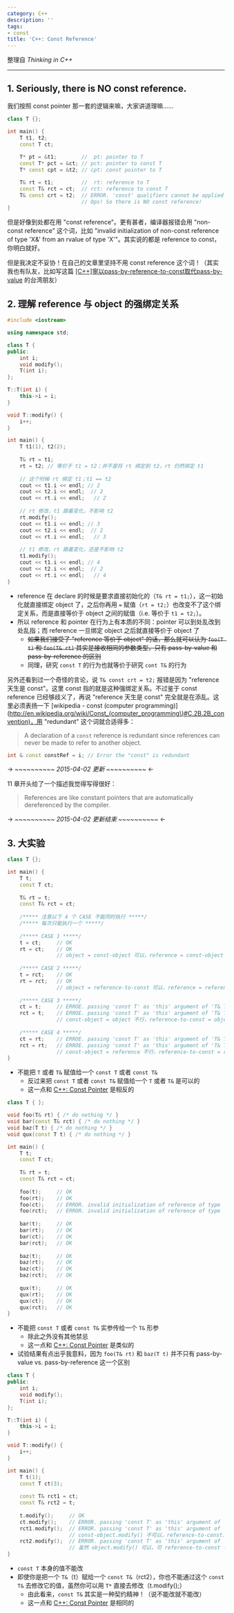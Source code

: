 ```yaml
---
category: C++
description: ''
tags:
- const
title: 'C++: Const Reference'
---
```


整理自 _Thinking in C++_

-----

## 1. Seriously, there is NO const reference.

我们按照 const pointer 那一套的逻辑来嘛，大家讲道理嘛……

```cpp
class T {};

int main() {  
	T t1, t2;
	const T ct;
	
	T* pt = &t1;		//  pt: pointer to T
	const T* pct = &ct; // pct: pointer to const T
	T* const cpt = &t2; // cpt: const pointer to T

	T& rt = t1;			//  rt: reference to T
	const T& rct = ct;  // rct: reference to const T
	T& const crt = t2;  // ERROR. 'const' qualifiers cannot be applied to 'T&' 
						// Ops! So there is NO const reference!
}
```

但是好像到处都在用 "const reference"。更有甚者，编译器报错会用 "non-const reference" 这个词，比如 "invalid initialization of non-const reference of type 'X&' from an rvalue of type 'X'"。其实说的都是 reference to const，你明白就好。

但是我决定不妥协！在自己的文章里坚持不用 const reference 这个词！（其实我也有队友，比如写这篇 [[C++]寧以pass-by-reference-to-const取代pass-by-value](http://frank6831.pixnet.net/blog/post/128782097-%5Bc%2B%2B%5D%E5%AF%A7%E4%BB%A5pass-by-reference-to-const%E5%8F%96%E4%BB%A3pass-by-value) 的台湾朋友）

## 2. 理解 reference 与 object 的强绑定关系

```cpp
#include <iostream>

using namespace std;

class T {
public:
	int i;
	void modify();
	T(int i);
};

T::T(int i) {
	this->i = i;
}

void T::modify() {
	i++;
}

int main() {
	T t1(1), t2(2);
	
	T& rt = t1;
	rt = t2; // 等价于 t1 = t2；并不是将 rt 绑定到 t2，rt 仍然绑定 t1 
	
	// 这个时候 rt 绑定 t1；t1 == t2 
	cout << t1.i << endl; // 2
	cout << t2.i << endl;  // 2
	cout << rt.i << endl;   // 2
	
	// rt 修改，t1 跟着变化，不影响 t2
	rt.modify();
	cout << t1.i << endl; // 3
	cout << t2.i << endl;  // 2
	cout << rt.i << endl;   // 3
	
	// t1 修改，rt 跟着变化，还是不影响 t2
	t1.modify();
	cout << t1.i << endl; // 4
	cout << t2.i << endl;  // 2
	cout << rt.i << endl;   // 4
}
```

* reference 在 declare 的时候是要求直接初始化的（`T& rt = t1;`），这一初始化就直接绑定 object 了，之后你再用 `=` 赋值（`rt = t2;`）也改变不了这个绑定关系，而是直接等价于 object 之间的赋值（i.e. 等价于 `t1 = t2;`）。
* 所以 reference 和 pointer 在行为上有本质的不同：pointer 可以到处乱改到处乱指；而 reference 一旦绑定 object 之后就直接等价于 object 了
	* <del>如果我们接受了 "reference 等价于 object" 的话，那么就可以认为 `foo(T t)` 和 `foo(T& rt)` 其实是接收相同的参数类型，只有 pass-by-value 和 pass-by-reference 的区别</del>
	* 同理，研究 `const T` 的行为也就等价于研究 `cont T&` 的行为
	
另外还看到过一个奇怪的言论，说 `T& const crt = t2;` 报错是因为 "reference 天生是 const"。这里 const 指的就是这种强绑定关系。不过鉴于 const reference 已经够歧义了，再说 "reference 天生是 const" 完全就是在添乱。这里必须表扬一下 [wikipedia - const (computer programming)](http://en.wikipedia.org/wiki/Const_(computer_programming\)#C.2B.2B_convention)，用 "redundant" 这个词就合适得多：

> A declaration of a `const` reference is redundant since references can never be made to refer to another object.

```cpp
int & const constRef = i; // Error the "const" is redundant
```

-> _~~~~~~~~~~ 2015-04-02 更新 ~~~~~~~~~~_ <-

11 章开头给了一个描述我觉得写得很好：

> References are like constant pointers that are automatically dereferenced by the compiler.

-> _~~~~~~~~~~ 2015-04-02 更新结束 ~~~~~~~~~~_ <-
	
## 3. <a name="rules"></a>大实验

```cpp
class T {};

int main() {
	T t;
	const T ct;
	
	T& rt = t; 
	const T& rct = ct; 
	
	/***** 注意以下 4 个 CASE 不能同时执行 *****/
	/***** 每次只能执行一个 *****/
	
	/***** CASE 1 *****/
	t = ct; 	// OK
	rt = ct;	// OK
				// object = const-object 可以，reference = const-object 自然也可以 
	
	/***** CASE 2 *****/
	t = rct; 	// OK
	rt = rct; 	// OK
				// object = reference-to-const 可以，reference = reference-to-const 自然也可以 
	
	/***** CASE 3 *****/
	ct = t; 	// ERROE. passing 'const T' as 'this' argument of 'T& T::operator=(const T&)' discards qualifiers
	rct = t; 	// ERROE. passing 'const T' as 'this' argument of 'T& T::operator=(const T&)' discards qualifiers
				// const-object = object 不行，reference-to-const = object 自然也不行 
	
	/***** CASE 4 *****/
	ct = rt; 	// ERROE. passing 'const T' as 'this' argument of 'T& T::operator=(const T&)' discards qualifiers
	rct = rt; 	// ERROE. passing 'const T' as 'this' argument of 'T& T::operator=(const T&)' discards qualifiers
				// const-object = reference 不行，reference-to-const = reference 自然也不行 
}	
```

* 不能把 `T` 或者 `T&` 赋值给一个 `const T` 或者 `const T&` 
	* 反过来把 `const T` 或者 `const T&` 赋值给一个 `T` 或者 `T&` 是可以的
	* 这一点和 [C++: Const Pointer](/c++/2015/03/26/cpp-const-pointer#rules) 是相反的

```cpp
class T { };

void foo(T& rt) { /* do nothing */ }
void bar(const T& rct) { /* do nothing */ }
void baz(T t) { /* do nothing */ }
void qux(const T t) { /* do nothing */ }

int main() {
	T t;
	const T ct;
	
	T& rt = t;			
	const T& rct = ct; 
	
	foo(t); 	// OK
	foo(rt);	// OK
	foo(ct);	// ERROR. invalid initialization of reference of type 'T&' from expression of type 'const T'
	foo(rct);	// ERROR. invalid initialization of reference of type 'T&' from expression of type 'const T'
	
	bar(t); 	// OK
	bar(rt);	// OK
	bar(ct);	// OK
	bar(rct);	// OK
	
	baz(t); 	// OK
	baz(rt);	// OK
	baz(ct);	// OK
	baz(rct);	// OK
	
	qux(t); 	// OK
	qux(rt);	// OK
	qux(ct);	// OK
	qux(rct);	// OK
}
```

* 不能把 `const T` 或者 `const T&` 实参传给一个 `T&` 形参
	* 除此之外没有其他禁忌
	* 这一点和 [C++: Const Pointer](/c++/2015/03/26/cpp-const-pointer#rules) 是类似的
* 试验结果有点出乎我意料，因为 `foo(T& rt)` 和 `baz(T t)` 并不只有 pass-by-value vs. pass-by-reference 这一个区别
	
```cpp
class T {
public:
	int i;
	void modify();
	T(int i);
};

T::T(int i) {
	this->i = i;
}

void T::modify() {
	i++;
}

int main() {
	T t(1);
    const T ct(3);
    
    const T& rct1 = ct;
    const T& rct2 = t;	
    
    t.modify();		// OK
    ct.modify();	// ERROR. passing 'const T' as 'this' argument of 'void T::modify()' discards qualifiers
    rct1.modify();	// ERROR. passing 'const T' as 'this' argument of 'void T::modify()' discards qualifiers
    				// const-object.modify() 不可以，reference-to-const.modify() 自然也不可以 
    rct2.modify();	// ERROR. passing 'const T' as 'this' argument of 'void T::modify()' discards qualifiers
    				// 虽然 object.modify() 可以，可 reference-to-const 不允许修改 
}
```

* `const T` 本身的值不能改
* 即使你是把一个 `T&`（t）赋给一个 `const T&`（rct2），你也不能通过这个 `const T&` 去修改它的值，虽然你可以用 `T*` 直接去修改（t.modify();）
	* 由此看来，`const T&` 其实是一种契约精神！（说不能改就不能改）
	* 这一点和 [C++: Const Pointer](/c++/2015/03/26/cpp-const-pointer#rules) 是相同的